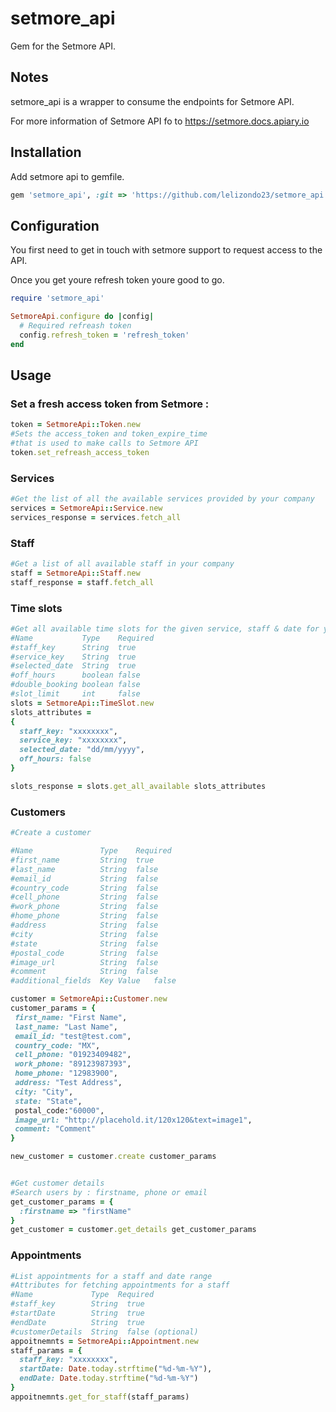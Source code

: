 # setmore_api

Gem for the Setmore API.

## Notes

setmore_api is a wrapper to consume the endpoints for Setmore API.

For more information of Setmore API fo to https://setmore.docs.apiary.io

## Installation
Add setmore api to gemfile.
```ruby
gem 'setmore_api', :git => 'https://github.com/lelizondo23/setmore_api.git'
```

## Configuration

You first need to get in touch with setmore support to request access to the API.

Once you get youre refresh token youre good to go.

```ruby
require 'setmore_api'

SetmoreApi.configure do |config|
  # Required refreash token
  config.refresh_token = 'refresh_token'
end
```

## Usage

### Set a fresh access token from Setmore :

```ruby
token = SetmoreApi::Token.new
#Sets the access_token and token_expire_time
#that is used to make calls to Setmore API
token.set_refreash_access_token
```
### Services

```ruby
#Get the list of all the available services provided by your company
services = SetmoreApi::Service.new
services_response = services.fetch_all
```

### Staff

```ruby
#Get a list of all available staff in your company
staff = SetmoreApi::Staff.new
staff_response = staff.fetch_all
```

### Time slots

```ruby
#Get all available time slots for the given service, staff & date for your company
#Name			Type	Required
#staff_key		String	true
#service_key	String	true
#selected_date	String	true
#off_hours		boolean	false
#double_booking	boolean	false
#slot_limit		int		false
slots = SetmoreApi::TimeSlot.new
slots_attributes =
{
  staff_key: "xxxxxxxx",
  service_key: "xxxxxxxx",
  selected_date: "dd/mm/yyyy",
  off_hours: false
}

slots_response = slots.get_all_available slots_attributes
```

### Customers

```ruby
#Create a customer

#Name				Type	Required
#first_name			String	true
#last_name			String	false
#email_id			String	false
#country_code		String	false
#cell_phone			String	false
#work_phone			String	false
#home_phone			String	false
#address			String	false
#city				String	false
#state				String	false
#postal_code		String	false
#image_url			String	false
#comment			String	false
#additional_fields	Key Value	false

customer = SetmoreApi::Customer.new
customer_params = {
 first_name: "First Name",
 last_name: "Last Name",
 email_id: "test@test.com",
 country_code: "MX",
 cell_phone: "01923409482",
 work_phone: "89123987393",
 home_phone: "12983900",
 address: "Test Address",
 city: "City",
 state: "State",
 postal_code:"60000",
 image_url: "http://placehold.it/120x120&text=image1",
 comment: "Comment"
}

new_customer = customer.create customer_params


#Get customer details
#Search users by : firstname, phone or email
get_customer_params = {
  :firstname => "firstName"
}
get_customer = customer.get_details get_customer_params
```

### Appointments

```ruby
#List appointments for a staff and date range
#Attributes for fetching appointments for a staff
#Name             Type  Required
#staff_key        String  true
#startDate        String  true
#endDate          String  true
#customerDetails  String  false (optional)
appoitnemnts = SetmoreApi::Appointment.new
staff_params = {
  staff_key: "xxxxxxxx",
  startDate: Date.today.strftime("%d-%m-%Y"),
  endDate: Date.today.strftime("%d-%m-%Y")
}
appoitnemnts.get_for_staff(staff_params)
```
